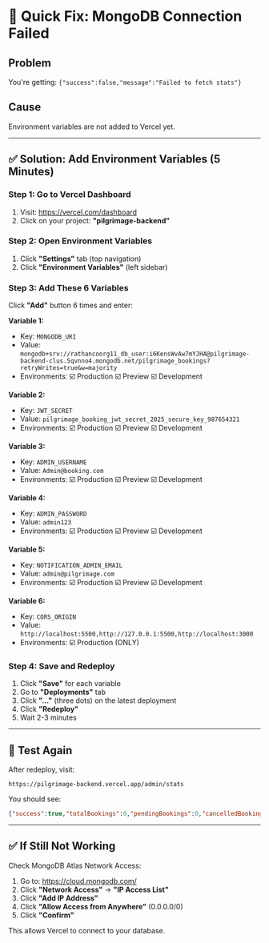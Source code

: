 # 🚨 Quick Fix: MongoDB Connection Failed

## Problem
You're getting: `{"success":false,"message":"Failed to fetch stats"}`

## Cause
Environment variables are not added to Vercel yet.

---

## ✅ Solution: Add Environment Variables (5 Minutes)

### Step 1: Go to Vercel Dashboard
1. Visit: https://vercel.com/dashboard
2. Click on your project: **"pilgrimage-backend"**

### Step 2: Open Environment Variables
1. Click **"Settings"** tab (top navigation)
2. Click **"Environment Variables"** (left sidebar)

### Step 3: Add These 6 Variables
Click **"Add"** button 6 times and enter:

**Variable 1:**
- Key: `MONGODB_URI`
- Value: `mongodb+srv://rathancoorg11_db_user:i6KensWvAw7mYJHA@pilgrimage-backend-clus.5qvnno4.mongodb.net/pilgrimage_bookings?retryWrites=true&w=majority`
- Environments: ☑️ Production ☑️ Preview ☑️ Development

**Variable 2:**
- Key: `JWT_SECRET`
- Value: `pilgrimage_booking_jwt_secret_2025_secure_key_987654321`
- Environments: ☑️ Production ☑️ Preview ☑️ Development

**Variable 3:**
- Key: `ADMIN_USERNAME`
- Value: `Admin@booking.com`
- Environments: ☑️ Production ☑️ Preview ☑️ Development

**Variable 4:**
- Key: `ADMIN_PASSWORD`
- Value: `admin123`
- Environments: ☑️ Production ☑️ Preview ☑️ Development

**Variable 5:**
- Key: `NOTIFICATION_ADMIN_EMAIL`
- Value: `admin@pilgrimage.com`
- Environments: ☑️ Production ☑️ Preview ☑️ Development

**Variable 6:**
- Key: `CORS_ORIGIN`
- Value: `http://localhost:5500,http://127.0.0.1:5500,http://localhost:3000`
- Environments: ☑️ Production (ONLY)

### Step 4: Save and Redeploy
1. Click **"Save"** for each variable
2. Go to **"Deployments"** tab
3. Click **"..."** (three dots) on the latest deployment
4. Click **"Redeploy"**
5. Wait 2-3 minutes

---

## 🎯 Test Again

After redeploy, visit:
```
https://pilgrimage-backend.vercel.app/admin/stats
```

You should see:
```json
{"success":true,"totalBookings":0,"pendingBookings":0,"cancelledBookings":0,"todaysBookings":0}
```

---

## ✅ If Still Not Working

Check MongoDB Atlas Network Access:
1. Go to: https://cloud.mongodb.com/
2. Click **"Network Access"** → **"IP Access List"**
3. Click **"Add IP Address"**
4. Click **"Allow Access from Anywhere"** (0.0.0.0/0)
5. Click **"Confirm"**

This allows Vercel to connect to your database.
